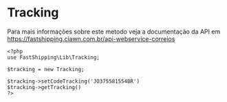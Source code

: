 # Tracking

Para mais informações sobre este metodo veja a documentação da API em https://fastshipping.ciawn.com.br/api-webservice-correios

```
<?php
use FastShipping\Lib\Tracking;

$tracking = new Tracking;

$tracking->setCodeTracking('JO375581554BR')
$tracking->getTracking()
?>
```
